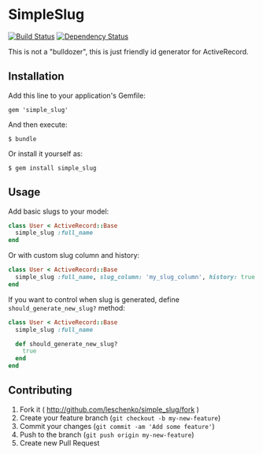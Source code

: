 # SimpleSlug

[![Build Status](https://travis-ci.org/leschenko/simple_slug.png?branch=master)](https://travis-ci.org/leschenko/simple_slug)
[![Dependency Status](https://gemnasium.com/leschenko/simple_slug.png)](https://gemnasium.com/leschenko/simple_slug)

This is not a "bulldozer", this is just friendly id generator for ActiveRecord.

## Installation

Add this line to your application's Gemfile:

    gem 'simple_slug'

And then execute:

    $ bundle

Or install it yourself as:

    $ gem install simple_slug

## Usage

Add basic slugs to your model:

```ruby
class User < ActiveRecord::Base
  simple_slug :full_name
end
```

Or with custom slug column and history:

```ruby
class User < ActiveRecord::Base
  simple_slug :full_name, slug_column: 'my_slug_column', history: true
end
```

If you want to control when slug is generated, define `should_generate_new_slug?` method:

```ruby
class User < ActiveRecord::Base
  simple_slug :full_name

  def should_generate_new_slug?
    true
  end
end
```

## Contributing

1. Fork it ( http://github.com/leschenko/simple_slug/fork )
2. Create your feature branch (`git checkout -b my-new-feature`)
3. Commit your changes (`git commit -am 'Add some feature'`)
4. Push to the branch (`git push origin my-new-feature`)
5. Create new Pull Request
